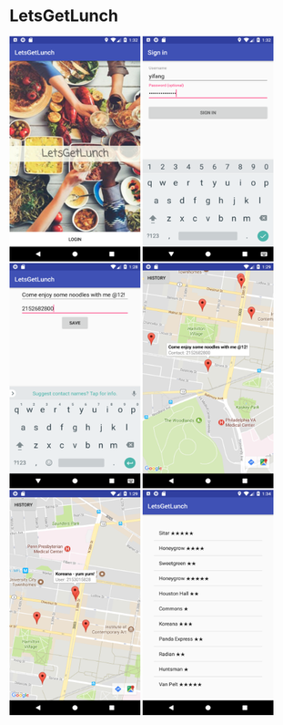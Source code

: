 # LetsGetLunch
<img src="1.png" width="230" height="395">    <img src="2.png" width="230" height="395">    <img src="3.png" width="230" height="395">
<img src="4.png" width="230" height="395">    <img src="5.png" width="230" height="395">    <img src="6.png" width="230" height="395">
